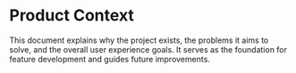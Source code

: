 # Product Context

This document explains why the project exists, the problems it aims to solve, and the overall user experience goals. It serves as the foundation for feature development and guides future improvements.
